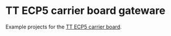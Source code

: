 # TT ECP5 carrier board gateware

Example projects for the [TT ECP5 carrier board](https://github.com/MichaelBell/tt-ecp5-bb).
